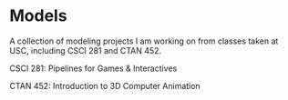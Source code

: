 # Models

A collection of modeling projects I am working on from classes taken at USC, including CSCI 281 and CTAN 452.

CSCI 281: Pipelines for Games & Interactives

CTAN 452: Introduction to 3D Computer Animation
